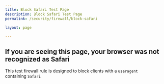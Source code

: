 ```yaml
---
title: Block Safari Test Page
description: Block Safari Test Page
permalink: /security/firewall/block-safari

layout: page

---
```


## If you are seeing this page, your browser was not recognized as Safari
This test firewall rule is designed to block clients with a `useragent` containing `Safari`